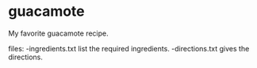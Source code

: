 # guacamote
My favorite guacamote recipe.

files:
-ingredients.txt list the required ingredients.
-directions.txt gives the directions.
